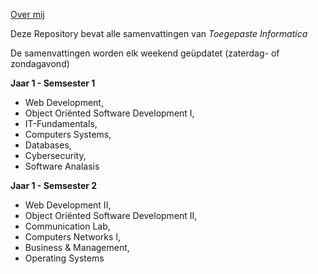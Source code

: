 [Over mij](https://robbe04.github.io/portfolio/)

Deze Repository bevat alle samenvattingen van _Toegepaste Informatica_ 

De samenvattingen worden elk weekend geüpdatet (zaterdag- of zondagavond)  

 **Jaar 1 - Semsester 1**  
 - Web Development,  
 - Object Oriënted Software Development I,   
 - IT-Fundamentals,   
 - Computers Systems,   
 - Databases,   
 - Cybersecurity,   
 - Software Analasis
    
 **Jaar 1 - Semsester 2**  
 - Web Development II,   
 - Object Oriënted Software Development II,   
 - Communication Lab,   
 - Computers Networks I,   
 - Business & Management,   
 - Operating Systems

